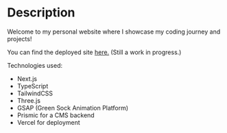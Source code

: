 # Description

Welcome to my personal website where I showcase my coding journey and projects!

You can find the deployed site [here.](https://www.treysontsen.com) (Still a work in progress.)

Technologies used:
- Next.js
- TypeScript
- TailwindCSS
- Three.js
- GSAP (Green Sock Animation Platform)
- Prismic for a CMS backend
- Vercel for deployment
